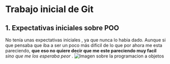# Trabajo inicial de Git

## 1. Expectativas iniciales sobre POO ##

No tenía unas expectativas iniciales , ya que nunca lo habia dado.
Aunque si que pensaba que iba a ser un poco más dificil de lo que por ahora me esta pareciendo,  **que eso no quiere decir que me este pareciendo muy  facil**  *sino que me los esperaba peor*  .
![Imagen sobre la programacion a objetos](https://edteam-media.s3.amazonaws.com/community/original/293a1738-c643-465b-8c30-677d8b185e46.jpg)


